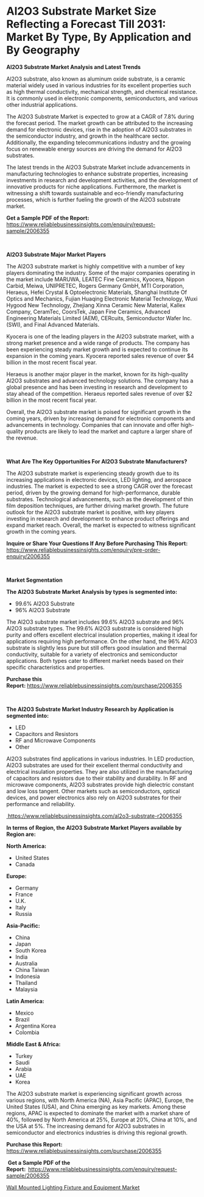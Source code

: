 <p><h1>Al2O3 Substrate Market Size Reflecting a Forecast Till 2031: Market By Type, By Application and By Geography</h1></p><p><strong>Al2O3 Substrate Market Analysis and Latest Trends</strong></p>
<p><p>Al2O3 substrate, also known as aluminum oxide substrate, is a ceramic material widely used in various industries for its excellent properties such as high thermal conductivity, mechanical strength, and chemical resistance. It is commonly used in electronic components, semiconductors, and various other industrial applications.</p><p>The Al2O3 Substrate Market is expected to grow at a CAGR of 7.8% during the forecast period. The market growth can be attributed to the increasing demand for electronic devices, rise in the adoption of Al2O3 substrates in the semiconductor industry, and growth in the healthcare sector. Additionally, the expanding telecommunications industry and the growing focus on renewable energy sources are driving the demand for Al2O3 substrates.</p><p>The latest trends in the Al2O3 Substrate Market include advancements in manufacturing technologies to enhance substrate properties, increasing investments in research and development activities, and the development of innovative products for niche applications. Furthermore, the market is witnessing a shift towards sustainable and eco-friendly manufacturing processes, which is further fueling the growth of the Al2O3 substrate market.</p></p>
<p><strong>Get a Sample PDF of the Report:&nbsp;</strong> <a href="https://www.reliablebusinessinsights.com/enquiry/request-sample/2006355">https://www.reliablebusinessinsights.com/enquiry/request-sample/2006355</a></p>
<p>&nbsp;</p>
<p><strong>Al2O3 Substrate Major Market Players</strong></p>
<p><p>The Al2O3 substrate market is highly competitive with a number of key players dominating the industry. Some of the major companies operating in the market include MARUWA, LEATEC Fine Ceramics, Kyocera, Nippon Carbid, Meiwa, UNIPRETEC, Rogers Germany GmbH, MTI Corporation, Heraeus, Hefei Crystal & Optoelectronic Materials, Shanghai Institute Of Optics and Mechanics, Fujian Huaqing Electronic Material Technology, Wuxi Hygood New Technology, Zhejiang Xinna Ceramic New Material, Kallex Company, CeramTec, CoorsTek, Japan Fine Ceramics, Advanced Engineering Materials Limited (AEM), CERcuits, Semiconductor Wafer Inc. (SWI), and Final Advanced Materials.</p><p>Kyocera is one of the leading players in the Al2O3 substrate market, with a strong market presence and a wide range of products. The company has been experiencing steady market growth and is expected to continue its expansion in the coming years. Kyocera reported sales revenue of over $4 billion in the most recent fiscal year.</p><p>Heraeus is another major player in the market, known for its high-quality Al2O3 substrates and advanced technology solutions. The company has a global presence and has been investing in research and development to stay ahead of the competition. Heraeus reported sales revenue of over $2 billion in the most recent fiscal year.</p><p>Overall, the Al2O3 substrate market is poised for significant growth in the coming years, driven by increasing demand for electronic components and advancements in technology. Companies that can innovate and offer high-quality products are likely to lead the market and capture a larger share of the revenue.</p></p>
<p>&nbsp;</p>
<p><strong>What Are The Key Opportunities For Al2O3 Substrate Manufacturers?</strong></p>
<p><p>The Al2O3 substrate market is experiencing steady growth due to its increasing applications in electronic devices, LED lighting, and aerospace industries. The market is expected to see a strong CAGR over the forecast period, driven by the growing demand for high-performance, durable substrates. Technological advancements, such as the development of thin film deposition techniques, are further driving market growth. The future outlook for the Al2O3 substrate market is positive, with key players investing in research and development to enhance product offerings and expand market reach. Overall, the market is expected to witness significant growth in the coming years.</p></p>
<p><strong>Inquire or Share Your Questions If Any Before Purchasing This Report:</strong> <a href="https://www.reliablebusinessinsights.com/enquiry/pre-order-enquiry/2006355">https://www.reliablebusinessinsights.com/enquiry/pre-order-enquiry/2006355</a></p>
<p>&nbsp;</p>
<p><strong>Market Segmentation</strong></p>
<p><strong>The Al2O3 Substrate Market Analysis by types is segmented into:</strong></p>
<p><ul><li>99.6% Al2O3 Substrate</li><li>96% Al2O3 Substrate</li></ul></p>
<p><p>The Al2O3 substrate market includes 99.6% Al2O3 substrate and 96% Al2O3 substrate types. The 99.6% Al2O3 substrate is considered high purity and offers excellent electrical insulation properties, making it ideal for applications requiring high performance. On the other hand, the 96% Al2O3 substrate is slightly less pure but still offers good insulation and thermal conductivity, suitable for a variety of electronics and semiconductor applications. Both types cater to different market needs based on their specific characteristics and properties.</p></p>
<p><strong>Purchase this Report:&nbsp;</strong><a href="https://www.reliablebusinessinsights.com/purchase/2006355">https://www.reliablebusinessinsights.com/purchase/2006355</a></p>
<p>&nbsp;</p>
<p><strong>The Al2O3 Substrate Market Industry Research by Application is segmented into:</strong></p>
<p><ul><li>LED</li><li>Capacitors and Resistors</li><li>RF and Microwave Components</li><li>Other</li></ul></p>
<p><p>Al2O3 substrates find applications in various industries. In LED production, Al2O3 substrates are used for their excellent thermal conductivity and electrical insulation properties. They are also utilized in the manufacturing of capacitors and resistors due to their stability and durability. In RF and microwave components, Al2O3 substrates provide high dielectric constant and low loss tangent. Other markets such as semiconductors, optical devices, and power electronics also rely on Al2O3 substrates for their performance and reliability.</p></p>
<p><a href="https://www.reliablebusinessinsights.com/al2o3-substrate-r2006355">&nbsp;https://www.reliablebusinessinsights.com/al2o3-substrate-r2006355</a></p>
<p><strong>In terms of Region, the Al2O3 Substrate Market Players available by Region are:</strong></p>
<p>
    <p> <strong> North America: </strong>
        <ul>
            <li>United States</li>
            <li>Canada</li>
        </ul>
        </p> 
    <p> <strong> Europe: </strong>
        <ul>
            <li>Germany</li>
            <li>France</li>
            <li>U.K.</li>
            <li>Italy</li>
            <li>Russia</li>
        </ul>
        </p> 
    <p> <strong> Asia-Pacific: </strong>
        <ul>
            <li>China</li>
            <li>Japan</li>
            <li>South Korea</li>
            <li>India</li>
            <li>Australia</li>
            <li>China Taiwan</li>
            <li>Indonesia</li>
            <li>Thailand</li>
            <li>Malaysia</li>
        </ul>
        </p> 
    <p> <strong> Latin America: </strong>
        <ul>
            <li>Mexico</li>
            <li>Brazil</li>
            <li>Argentina Korea</li>
            <li>Colombia</li>
        </ul>
        </p> 
    <p> <strong> Middle East & Africa: </strong>
        <ul>
            <li>Turkey</li>
            <li>Saudi</li>
            <li>Arabia</li>
            <li>UAE</li>
            <li>Korea</li>
        </ul>
    </p>
    </p>
<p><p>The Al2O3 substrate market is experiencing significant growth across various regions, with North America (NA), Asia Pacific (APAC), Europe, the United States (USA), and China emerging as key markets. Among these regions, APAC is expected to dominate the market with a market share of 40%, followed by North America at 25%, Europe at 20%, China at 10%, and the USA at 5%. The increasing demand for Al2O3 substrates in semiconductor and electronics industries is driving this regional growth.</p></p>
<p><strong>Purchase this Report: </strong><a href="https://www.reliablebusinessinsights.com/purchase/2006355">https://www.reliablebusinessinsights.com/purchase/2006355</a></p>
<p>&nbsp;<strong>Get a Sample PDF of the Report:&nbsp;&nbsp;</strong><a href="https://www.reliablebusinessinsights.com/enquiry/request-sample/2006355">https://www.reliablebusinessinsights.com/enquiry/request-sample/2006355</a></p>
<p><strong></strong></p>
<p><p><a href="https://github.com/whpnbwim9/Market-Research-Report-List-1/blob/main/wall-mounted-lighting-fixture-and-equipment-market.md">Wall Mounted Lighting Fixture and Equipment Market</a></p></p>